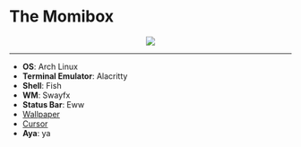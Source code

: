 # The Momibox

<p align="center">
  <img src="https://github.com/user-attachments/assets/df42f75f-23f4-4ef3-b990-7a9131890cd2">
</p>

---

- **OS**: Arch Linux
- **Terminal Emulator**: Alacritty
- **Shell**: Fish
- **WM**: Swayfx
- **Status Bar**: Eww
- <a href="https://www.pixiv.net/en/artworks/102945845"> Wallpaper</a>
- <a href="https://www.pixiv.net/en/artworks/14838616"> Cursor</a>
- **Aya**: ya
